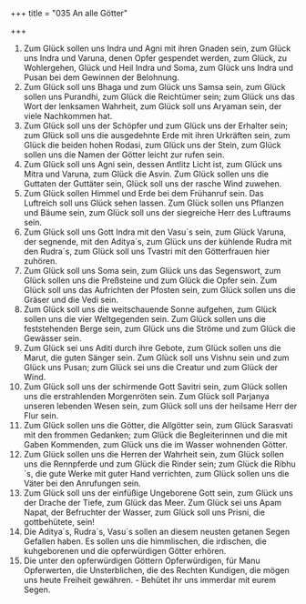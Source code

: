 +++
title = "035 An alle Götter"

+++


1.	Zum Glück sollen uns Indra und Agni mit ihren Gnaden sein, zum Glück uns Indra und Varuna, denen Opfer gespendet werden, zum Glück, zu Wohlergehen, Glück und Heil Indra und Soma, zum Glück uns Indra und Pusan bei dem Gewinnen der Belohnung.
2.	Zum Glück soll uns Bhaga und zum Glück uns Samsa sein, zum Glück sollen uns Purandhi, zum Glück die Reichtümer sein; zum Glück uns das Wort der lenksamen Wahrheit, zum Glück soll uns Aryaman sein, der viele Nachkommen hat.
3.	Zum Glück soll uns der Schöpfer und zum Glück uns der Erhalter sein; zum Glück soll uns die ausgedehnte Erde mit ihren Urkräften sein, zum Glück die beiden hohen Rodasi, zum Glück uns der Stein, zum Glück sollen uns die Namen der Götter leicht zur rufen sein.
4.	Zum Glück soll uns Agni sein, dessen Antlitz Licht ist, zum Glück uns Mitra und Varuna, zum Glück die Asvin. Zum Glück sollen uns die Guttaten der Guttäter sein, Glück soll uns der rasche Wind zuwehen.
5.	Zum Glück sollen Himmel und Erde bei dem Frühanruf sein. Das Luftreich soll uns Glück sehen lassen. Zum Glück sollen uns Pflanzen und Bäume sein, zum Glück soll uns der siegreiche Herr des Luftraums sein.
6.	Zum Glück soll uns Gott Indra mit den Vasu´s sein, zum Glück Varuna, der segnende, mit den Aditya´s, zum Glück uns der kühlende Rudra mit den Rudra´s, zum Glück soll uns Tvastri mit den Götterfrauen hier zuhören.
7.	Zum Glück soll uns Soma sein, zum Glück uns das Segenswort, zum Glück sollen uns die Preßsteine und zum Glück die Opfer sein. Zum Glück soll uns das Aufrichten der Pfosten sein, zum Glück sollen uns die Gräser und die Vedi sein.
8.	Zum Glück soll uns die weitschauende Sonne aufgehen, zum Glück sollen uns die vier Weltgegenden sein. Zum Glück sollen uns die feststehenden Berge sein, zum Glück uns die Ströme und zum Glück die Gewässer sein.
9.	Zum Glück sei uns Aditi durch ihre Gebote, zum Glück sollen uns die Marut, die guten Sänger sein. Zum Glück soll uns Vishnu sein und zum Glück uns Pusan; zum Glück sei uns die Creatur und zum Glück der Wind.
10.	Zum Glück soll uns der schirmende Gott Savitri sein, zum Glück sollen uns die erstrahlenden Morgenröten sein. Zum Glück soll Parjanya unseren lebenden Wesen sein, zum Glück soll uns der heilsame Herr der Flur sein.
11.	Zum Glück sollen uns die Götter, die Allgötter sein, zum Glück Sarasvati mit den frommen Gedanken; zum Glück die Begleiterinnen und die mit Gaben Kommenden, zum Glück uns die im Wasser wohnenden Götter.
12.	Zum Glück sollen uns die Herren der Wahrheit sein, zum Glück sollen uns die Rennpferde und zum Glück die Rinder sein; zum Glück die Ribhu´s, die gute Werke mit guter Hand verrichten, zum Glück sollen uns die Väter bei den Anrufungen sein.
13.	Zum Glück soll uns der einfüßige Ungeborene Gott sein, zum Glück uns der Drache der Tiefe, zum Glück das Meer. Zum Glück sei uns Apam Napat, der Befruchter der Wasser, zum Glück soll uns Prisni, die gottbehütete, sein!
14.	Die Aditya´s, Rudra´s, Vasu´s sollen an diesem neusten getanen Segen Gefallen haben. Es sollen uns die himmlischen, die irdischen, die kuhgeborenen und die opferwürdigen Götter erhören.
15.	Die unter den opferwürdigen Göttern Opferwürdigen, für Manu Opferwerten, die Unsterblichen, die des Rechten Kundigen, die mögen uns heute Freiheit gewähren. - Behütet ihr uns immerdar mit eurem Segen.


